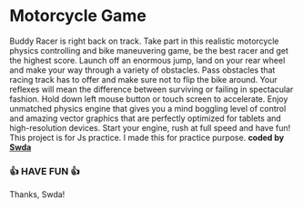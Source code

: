 # Motorcycle Game

Buddy Racer is right back on track. Take part in this realistic motorcycle physics controlling and bike maneuvering game, be the best racer and get the highest score. Launch off an enormous jump, land on your rear wheel and make your way through a variety of obstacles. Pass obstacles that racing track has to offer and make sure not to flip the bike around. Your reflexes will mean the difference between surviving or failing in spectacular fashion. Hold down left mouse button or touch screen to accelerate. Enjoy unmatched physics engine that gives you a mind boggling level of control and amazing vector graphics that are perfectly optimized for tablets and high-resolution devices. Start your engine, rush at full speed and have fun!
This project is for Js practice. I made this for practice purpose.
<b>coded by [Swda](https://github.com/Supsource )</b>
### 👍 HAVE FUN 👍
Thanks, Swda!
